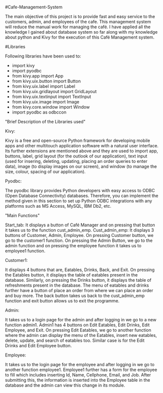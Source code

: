 #Cafe-Management-System

The main objective of this project is to provide fast and easy service to the customers, admin, and employees of the cafe. This management system will reduce the manual work for managing the café. I have applied all the knowledge I gained about database system so far along with my knowledge about python and Kivy for the execution of this Café Management system.


#Libraries

Following libraries have been used to:
-	import kivy
-	import pyodbc
-	from kivy.app import App
-	from kivy.uix.button import Button
-	from kivy.uix.label import Label
-	from kivy.uix.gridlayout import GridLayout
-	from kivy.uix.textinput import TextInput
-	from kivy.uix.image import Image
-	from kivy.core.window import Window
-	import pyodbc as odbccon


"Brief Description of the Libraries used"

Kivy:

Kivy is a free and open-source Python framework for developing mobile apps and other multitouch application software with a natural user interface. Its further extensions are mentioned above and they are used to import app, buttons, label, grid layout (for the outlook of our application), text input (used for insering, deleting, updating, placing an order queries to enter data), image (to display images on our screen), and window (to manage the size, colour, spacing of our application). 

Pyodbc:

The pyodbc library provides Python developers with easy access to ODBC (Open Database Connectivity) databases. Therefore, you can implement the method given in this section to set up Python ODBC integrations with any platforms such as MS Access, MySQL, IBM Db2, etc.


"Main Functions"

Start_tab: 
It displays a button of Café Manager and on pressing that button it takes us to the function cust_admin_emp.
Cust_admin_emp: It displays 3 buttons of Customer, Admin, Employee. On pressing Customer button, we go to the customer1 function. On pressing the Admin Button, we go to the admin function and on pressing the employee function it takes us to employee1 function.

Customer1: 

It displays 4 buttons that are, Eatables, Drinks, Back, and Exit. On pressing the Eatables button, it displays the table of eatables present in the database. Similarly, on pressing the Drinks button, it displays the table of refreshments present in the database. The menu of eatables and drinks further have a button of place an order from where we can place an order and buy more. The back button takes us back to the cust_admin_emp function and exit button allows us to exit the programme.

Admin: 

It takes us to a login page for the admin and after logging in we go to a new function admin1. Admin1 has 4 buttons on Edit Eatables, Edit Drinks, Edit Employee, and Exit. On pressing Edit Eatables, we go to another function where the admin can display the menu of the Eatables, insert new eatables, delete, update, and search of eatables too. Similar case is for the Edit Drinks and Edit Employee button. 

Employee: 

It takes us to the login page for the employee and after logging in we go to another function employee1. Employee1 further has a form for the employee to fill which includes inserting Id, Name, Cellphone, Email, and Job. After submitting this, the information is inserted into the Employee table in the database and the admin can view this change in its module. 
